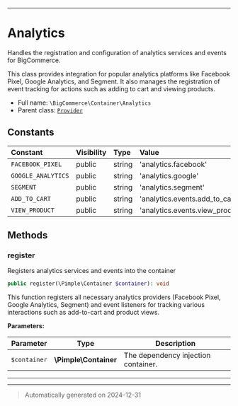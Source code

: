 ***

# Analytics

Handles the registration and configuration of analytics services and events for BigCommerce.

This class provides integration for popular analytics platforms like Facebook Pixel, Google Analytics, and Segment.
It also manages the registration of event tracking for actions such as adding to cart and viewing products.

* Full name: `\BigCommerce\Container\Analytics`
* Parent class: [`Provider`](./classes/BigCommerce/Container/Provider.md)


## Constants

| Constant | Visibility | Type | Value |
|:---------|:-----------|:-----|:------|
|`FACEBOOK_PIXEL`|public|string|&#039;analytics.facebook&#039;|
|`GOOGLE_ANALYTICS`|public|string|&#039;analytics.google&#039;|
|`SEGMENT`|public|string|&#039;analytics.segment&#039;|
|`ADD_TO_CART`|public|string|&#039;analytics.events.add_to_cart&#039;|
|`VIEW_PRODUCT`|public|string|&#039;analytics.events.view_product&#039;|


## Methods


### register

Registers analytics services and events into the container

```php
public register(\Pimple\Container $container): void
```

This function registers all necessary analytics providers (Facebook Pixel, Google Analytics, Segment)
and event listeners for tracking various interactions such as add-to-cart and product views.






**Parameters:**

| Parameter | Type | Description |
|-----------|------|-------------|
| `$container` | **\Pimple\Container** | The dependency injection container. |





***


***
> Automatically generated on 2024-12-31

